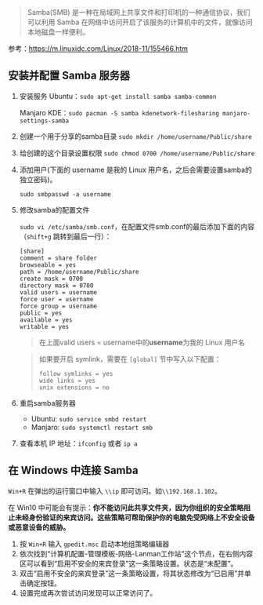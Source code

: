 > Samba(SMB) 是一种在局域网上共享文件和打印机的一种通信协议，我们可以利用 Samba 在网络中访问开启了该服务的计算机中的文件，就像访问本地磁盘一样便利。


参考：https://m.linuxidc.com/Linux/2018-11/155466.htm


## 安装并配置 Samba 服务器

1. 安装服务
    Ubuntu：`sudo apt-get install samba samba-common`
    
    Manjaro KDE：`sudo pacman -S samba kdenetwork-filesharing manjaro-settings-samba`
    
2. 创建一个用于分享的samba目录
    `sudo mkdir /home/username/Public/share`

3. 给创建的这个目录设置权限
    `sudo chmod 0700 /home/username/Public/share`

4. 添加用户(下面的 username 是我的 Linux 用户名，之后会需要设置samba的独立密码)。 

    `sudo smbpasswd -a username`

5. 修改samba的配置文件

    `sudo vi /etc/samba/smb.conf`，在配置文件smb.conf的最后添加下面的内容（`shift+g` 跳转到最后一行）：

    ```
    [share]
    comment = share folder
    browseable = yes
    path = /home/username/Public/share
    create mask = 0700
    directory mask = 0700
    valid users = username
    force user = username
    force group = username
    public = yes
    available = yes
    writable = yes
    ```

    > 在上面valid users = username中的**username**为我的 Linux 用户名

    > 如果要开启 symlink，需要在 `[global]` 节中写入以下配置：
    >
    > ```
    > follow symlinks = yes
    > wide links = yes
    > unix extensions = no
    > ```

6. 重启samba服务器

    - Ubuntu: `sudo service smbd restart`
    - Manjaro: `sudo systemctl restart smb`

7. 查看本机 IP 地址：`ifconfig` 或者 `ip a`

## 在 Windows 中连接 Samba

`Win+R` 在弹出的运行窗口中输入 `\\ip` 即可访问。如`\\192.168.1.102`。

在 Win10 中可能会有提示：**你不能访问此共享文件夹，因为你组织的安全策略阻止未经身份验证的来宾访问。这些策略可帮助保护你的电脑免受网络上不安全设备或恶意设备的威胁。**

1. 按 `Win+R` 输入 `gpedit.msc` 启动本地组策略编辑器
2. 依次找到“计算机配置-管理模板-网络-Lanman工作站”这个节点，在右侧内容区可以看到“启用不安全的来宾登录”这一条策略设置。状态是“未配置”。
3.  双击“启用不安全的来宾登录”这一条策略设置，将其状态修改为“已启用”并单击确定按钮。 
4. 设置完成再次尝试访问发现可以正常访问了。
